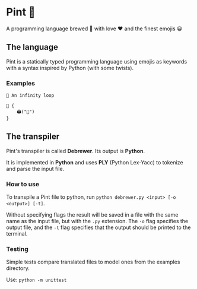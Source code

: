 # Pint 🍺
A programming language brewed 🍺 with love ❤ and the finest emojis 😀

## The language 
Pint is a statically typed programming language using emojis as keywords with a syntax inspired by Python (with some twists).

### Examples

``` pint
💬 An infinity loop

🔁 {
    🖨️("🍺")
}
```

## The transpiler
Pint's transpiler is called **Debrewer**. Its output is **Python**.

It is implemented in **Python** and uses **PLY** (Python Lex-Yacc) to tokenize and parse the input file.

### How to use
To transpile a Pint file to python, run `python debrewer.py <input> [-o <output>] [-t]`. 

Without specifying flags the result will be saved in a file with the same name as the input file, but with the `.py` extension. 
The `-o` flag specifies the output file, and the `-t` flag specifies that the output should be printed to the terminal. 

### Testing
Simple tests compare translated files to model ones from the examples directory.

Use: `python -m unittest`
